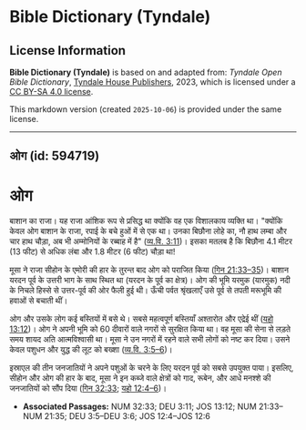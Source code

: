# Bible Dictionary (Tyndale)

## License Information

**Bible Dictionary (Tyndale)** is based on and adapted from: _Tyndale Open Bible Dictionary_, [Tyndale House Publishers](https://tyndaleopenresources.com/), 2023, which is licensed under a [CC BY-SA 4.0 license](https://creativecommons.org/licenses/by-sa/4.0/legalcode.en).

This markdown version (created `2025-10-06`) is provided under the same license.



--------------------------------

## ओग (id: 594719)

ओग
==

बाशान का राजा। यह राजा आंशिक रूप से प्रसिद्ध था क्योंकि वह एक विशालकाय व्यक्ति था। "क्योंकि केवल ओग बाशान के राजा, रपाई के बचे हुओं में से एक था। उनका बिछौना लोहे का, नौ हाथ लम्बा और चार हाथ चौड़ा, अब भी अम्मोनियों के रब्बाह में है" ([व्य.वि. 3:11](https://ref.ly/Deut3:11))। इसका मतलब है कि बिछौना 4\.1 मीटर (13 फीट) से अधिक लंबा और 1\.8 मीटर (6 फीट) चौड़ा था!

मूसा ने राजा सीहोन के एमोरी की हार के तुरन्त बाद ओग को पराजित किया ([गिन 21:33–35](https://ref.ly/Num21:33-Num21:35))। बाशान यरदन पूर्व के उत्तरी भाग के साथ स्थित था (यरदन के पूर्व का क्षेत्र)। ओग की भूमि यरमुक (यारमुक) नदी के निचले हिस्से से उत्तर\-पूर्व की ओर फैली हुई थी। ऊँची पर्वत श्रृंखलाएँ उसे पूर्व से तपती मरूभूमि की हवाओं से बचाती थीं।

ओग और उसके लोग कई बस्तियों में बसे थे। सबसे महत्वपूर्ण बस्तियाँ अश्तारोत और एद्रेई थीं ([यहो 13:12](https://ref.ly/Josh13:12))। ओग ने अपनी भूमि को 60 दीवारों वाले नगरों से सुरक्षित किया था। वह मूसा की सेना से लड़ते समय शायद अति आत्मविश्वासी था। मूसा ने उन नगरों में रहने वाले सभी लोगों को नष्ट कर दिया। उसने केवल पशुधन और युद्ध की लूट को बख्शा ([व्य.वि. 3:5–6](https://ref.ly/Deut3:5-Deut3:6))।

इस्राएल की तीन जनजातियों ने अपने पशुओं के चरने के लिए यरदन पूर्व को सबसे उपयुक्त पाया। इसलिए, सीहोन और ओग की हार के बाद, मूसा ने इन कब्जे वाले क्षेत्रों को गाद, रूबेन, और आधे मनश्शे की जनजातियों को सौंप दिया ([गिन 32:33](https://ref.ly/Num32:33); [यहो 12:4–6](https://ref.ly/Josh12:4-Josh12:6))।

* **Associated Passages:** NUM 32:33; DEU 3:11; JOS 13:12; NUM 21:33–NUM 21:35; DEU 3:5–DEU 3:6; JOS 12:4–JOS 12:6

